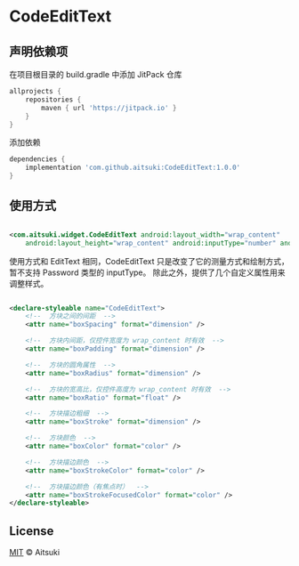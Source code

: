 # CodeEditText

## 声明依赖项

在项目根目录的 build.gradle 中添加 JitPack 仓库

```groovy
allprojects {
    repositories {
        maven { url 'https://jitpack.io' }
    }
}
```

添加依赖

```groovy
dependencies {
    implementation 'com.github.aitsuki:CodeEditText:1.0.0'
}
```

## 使用方式

```xml

<com.aitsuki.widget.CodeEditText android:layout_width="wrap_content"
    android:layout_height="wrap_content" android:inputType="number" android:maxLength="4" />
```

使用方式和 EditText 相同，CodeEditText 只是改变了它的测量方式和绘制方式，暂不支持 Password 类型的 inputType。 除此之外，提供了几个自定义属性用来调整样式。

```xml

<declare-styleable name="CodeEditText">
    <!--  方块之间的间距  -->
    <attr name="boxSpacing" format="dimension" />

    <!--  方块内间距，仅控件宽度为 wrap_content 时有效  -->
    <attr name="boxPadding" format="dimension" />

    <!--  方块的圆角属性  -->
    <attr name="boxRadius" format="dimension" />

    <!--  方块的宽高比，仅控件高度为 wrap_content 时有效  -->
    <attr name="boxRatio" format="float" />

    <!--  方块描边粗细  -->
    <attr name="boxStroke" format="dimension" />

    <!--  方块颜色  -->
    <attr name="boxColor" format="color" />

    <!--  方块描边颜色  -->
    <attr name="boxStrokeColor" format="color" />

    <!--  方块描边颜色（有焦点时）  -->
    <attr name="boxStrokeFocusedColor" format="color" />
</declare-styleable>
```

## License

[MIT](LICENSE) © Aitsuki

